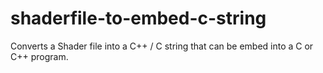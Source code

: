 # shaderfile-to-embed-c-string
Converts a Shader file into a C++ / C string that can be embed into a C or C++ program.
